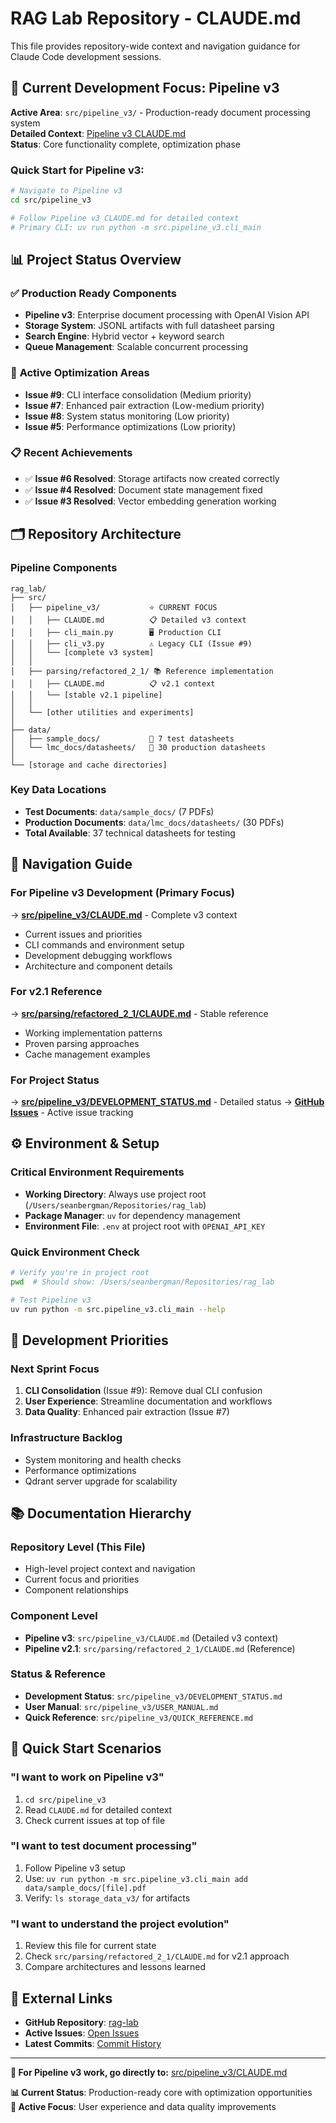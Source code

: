 # RAG Lab Repository - CLAUDE.md

This file provides repository-wide context and navigation guidance for Claude Code development sessions.

## 🎯 Current Development Focus: Pipeline v3

**Active Area**: `src/pipeline_v3/` - Production-ready document processing system  
**Detailed Context**: [Pipeline v3 CLAUDE.md](src/pipeline_v3/CLAUDE.md)  
**Status**: Core functionality complete, optimization phase

### Quick Start for Pipeline v3:
```bash
# Navigate to Pipeline v3
cd src/pipeline_v3

# Follow Pipeline v3 CLAUDE.md for detailed context
# Primary CLI: uv run python -m src.pipeline_v3.cli_main
```

## 📊 Project Status Overview

### ✅ **Production Ready Components**
- **Pipeline v3**: Enterprise document processing with OpenAI Vision API
- **Storage System**: JSONL artifacts with full datasheet parsing
- **Search Engine**: Hybrid vector + keyword search
- **Queue Management**: Scalable concurrent processing

### 🔄 **Active Optimization Areas**
- **Issue #9**: CLI interface consolidation (Medium priority)
- **Issue #7**: Enhanced pair extraction (Low-medium priority)  
- **Issue #8**: System status monitoring (Low priority)
- **Issue #5**: Performance optimizations (Low priority)

### 📋 **Recent Achievements**
- ✅ **Issue #6 Resolved**: Storage artifacts now created correctly
- ✅ **Issue #4 Resolved**: Document state management fixed
- ✅ **Issue #3 Resolved**: Vector embedding generation working

## 🗂️ Repository Architecture

### **Pipeline Components**
```
rag_lab/
├── src/
│   ├── pipeline_v3/           ⭐ CURRENT FOCUS
│   │   ├── CLAUDE.md          📋 Detailed v3 context
│   │   ├── cli_main.py        🖥️ Production CLI
│   │   ├── cli_v3.py          ⚠️ Legacy CLI (Issue #9)
│   │   └── [complete v3 system]
│   │
│   ├── parsing/refactored_2_1/ 📚 Reference implementation
│   │   ├── CLAUDE.md          📋 v2.1 context
│   │   └── [stable v2.1 pipeline]
│   │
│   └── [other utilities and experiments]
│
├── data/
│   ├── sample_docs/           📄 7 test datasheets
│   └── lmc_docs/datasheets/   📄 30 production datasheets
│
└── [storage and cache directories]
```

### **Key Data Locations**
- **Test Documents**: `data/sample_docs/` (7 PDFs)
- **Production Documents**: `data/lmc_docs/datasheets/` (30 PDFs)
- **Total Available**: 37 technical datasheets for testing

## 🧭 Navigation Guide

### **For Pipeline v3 Development** (Primary Focus)
→ **[src/pipeline_v3/CLAUDE.md](src/pipeline_v3/CLAUDE.md)** - Complete v3 context
- Current issues and priorities
- CLI commands and environment setup
- Development debugging workflows
- Architecture and component details

### **For v2.1 Reference**
→ **[src/parsing/refactored_2_1/CLAUDE.md](src/parsing/refactored_2_1/CLAUDE.md)** - Stable reference
- Working implementation patterns
- Proven parsing approaches
- Cache management examples

### **For Project Status**
→ **[src/pipeline_v3/DEVELOPMENT_STATUS.md](src/pipeline_v3/DEVELOPMENT_STATUS.md)** - Detailed status
→ **[GitHub Issues](https://github.com/seaberger/rag-lab/issues)** - Active issue tracking

## ⚙️ Environment & Setup

### **Critical Environment Requirements**
- **Working Directory**: Always use project root (`/Users/seanbergman/Repositories/rag_lab`)
- **Package Manager**: `uv` for dependency management
- **Environment File**: `.env` at project root with `OPENAI_API_KEY`

### **Quick Environment Check**
```bash
# Verify you're in project root
pwd  # Should show: /Users/seanbergman/Repositories/rag_lab

# Test Pipeline v3
uv run python -m src.pipeline_v3.cli_main --help
```

## 🎯 Development Priorities

### **Next Sprint Focus**
1. **CLI Consolidation** (Issue #9): Remove dual CLI confusion
2. **User Experience**: Streamline documentation and workflows
3. **Data Quality**: Enhanced pair extraction (Issue #7)

### **Infrastructure Backlog**
- System monitoring and health checks
- Performance optimizations
- Qdrant server upgrade for scalability

## 📚 Documentation Hierarchy

### **Repository Level** (This File)
- High-level project context and navigation
- Current focus and priorities
- Component relationships

### **Component Level** 
- **Pipeline v3**: `src/pipeline_v3/CLAUDE.md` (Detailed v3 context)
- **Pipeline v2.1**: `src/parsing/refactored_2_1/CLAUDE.md` (Reference)

### **Status & Reference**
- **Development Status**: `src/pipeline_v3/DEVELOPMENT_STATUS.md`
- **User Manual**: `src/pipeline_v3/USER_MANUAL.md`
- **Quick Reference**: `src/pipeline_v3/QUICK_REFERENCE.md`

## 🚀 Quick Start Scenarios

### **"I want to work on Pipeline v3"**
1. `cd src/pipeline_v3`
2. Read `CLAUDE.md` for detailed context
3. Check current issues at top of file

### **"I want to test document processing"**
1. Follow Pipeline v3 setup
2. Use: `uv run python -m src.pipeline_v3.cli_main add data/sample_docs/[file].pdf`
3. Verify: `ls storage_data_v3/` for artifacts

### **"I want to understand the project evolution"**
1. Review this file for current state
2. Check `src/parsing/refactored_2_1/CLAUDE.md` for v2.1 approach
3. Compare architectures and lessons learned

## 🔗 External Links

- **GitHub Repository**: [rag-lab](https://github.com/seaberger/rag-lab)
- **Active Issues**: [Open Issues](https://github.com/seaberger/rag-lab/issues)
- **Latest Commits**: [Commit History](https://github.com/seaberger/rag-lab/commits/main)

---

**🎯 For Pipeline v3 work, go directly to:** [src/pipeline_v3/CLAUDE.md](src/pipeline_v3/CLAUDE.md)

**📊 Current Status**: Production-ready core with optimization opportunities  
**🔄 Active Focus**: User experience and data quality improvements